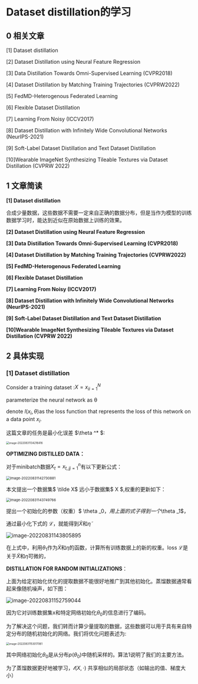 # Dataset distillation的学习

## 0 相关文章

[1]  Dataset distillation

[2]  Dataset Distillation using Neural Feature Regression

[3]  Data Distillation Towards Omni-Supervised Learning (CVPR2018)

[4]  Dataset Distillation by Matching Training Trajectories (CVPRW2022)

[5]  FedMD-Heterogenous Federated Learning

[6]  Flexible Dataset Distillation

[7]  Learning From Noisy (ICCV2017)

[8]  Dataset Distillation with Infinitely Wide Convolutional Networks (NeurIPS-2021)

[9]  Soft-Label Dataset Distillation and Text Dataset Distillation

[10]Wearable ImageNet Synthesizing Tileable Textures via Dataset Distillation (CVPRW 2022)

## 1 文章简读

 **[1]  Dataset distillation**

合成少量数据，这些数据不需要一定来自正确的数据分布，但是当作为模型的训练数据学习时，能达到近似在原始数据上训练的效果。

 **[2]  Dataset Distillation using Neural Feature Regression**

 

 **[3]  Data Distillation Towards Omni-Supervised Learning (CVPR2018)**

 **[4]  Dataset Distillation by Matching Training Trajectories (CVPRW2022)**

 **[5]  FedMD-Heterogenous Federated Learning**

 **[6]  Flexible Dataset Distillation**

 **[7]  Learning From Noisy (ICCV2017)**

 **[8]  Dataset Distillation with Infinitely Wide Convolutional Networks (NeurIPS-2021)**

 **[9]  Soft-Label Dataset Distillation and Text Dataset Distillation**

 **[10]Wearable ImageNet Synthesizing Tileable Textures via Dataset Distillation (CVPRW 2022)**

## 2 具体实现

### [1]  Dataset distillation

Consider a training dataset :$X = {x_i}^N_{i=1}$  <!--训练数据集-->

parameterize the neural network as θ <!--模型-->

denote $l(x_i,\theta)$as the loss function that represents the loss of this network on a data point $x_i$.

 这篇文章的任务是最小化误差 $\theta ^* $:

<img src="C:\Users\kiko\AppData\Roaming\Typora\typora-user-images\image-20220831134216416.png" alt="image-20220831134216416" style="zoom:50%;" />

<!--这不就是经典的loss？不明所以的文章-->

**OPTIMIZING DISTILLED DATA：**

对于minibatch数据$X_t = {x_{t,j}}^n_{j=1}$有以下更新公式：

<img src="C:\Users\kiko\AppData\Roaming\Typora\typora-user-images\image-20220831142730881.png" alt="image-20220831142730881" style="zoom:67%;" />

本文提出一个数据集$ \tilde X$ 远小于数据集$ X $,权重的更新如下：

<img src="C:\Users\kiko\AppData\Roaming\Typora\typora-user-images\image-20220831143749766.png" alt="image-20220831143749766" style="zoom:67%;" />

提出一个初始化的参数（权重）$ \theta _0$，用上面的式子得到一个$\theta _1$，

通过最小化下式的  $\mathcal{L}$，就能得到$\tilde X$和$\tilde \eta$

![image-20220831143805895](C:\Users\kiko\AppData\Roaming\Typora\typora-user-images\image-20220831143805895.png)

在上式中，利用$\theta _1$作为$\tilde X$和$\tilde \eta$的函数，计算所有训练数据上的新的权重。loss $\mathcal L$是关于$\tilde X$和$\tilde \eta$可微的，

**DISTILLATION FOR RANDOM INITIALIZATIONS**：

上面为给定初始化优化的提取数据不能很好地推广到其他初始化。蒸馏数据通常看起来像随机噪声，如下图：

![image-20220831152759044](C:\Users\kiko\AppData\Roaming\Typora\typora-user-images\image-20220831152759044.png)

因为它对训练数据集x和特定网络初始化$\theta _0$的信息进行了编码。

为了解决这个问题，我们转而计算少量提取的数据，这些数据可以用于具有来自特定分布的随机初始化的网络。我们将优化问题表述为:

<img src="C:\Users\kiko\AppData\Roaming\Typora\typora-user-images\image-20220831153017061.png" alt="image-20220831153017061" style="zoom: 50%;" />

其中网络初始化$\theta _0$是从分布$p(\theta _0)$中随机采样的。算法1说明了我们的主要方法。

为了蒸馏数据更好地被学习，$\mathscr l(X ,\cdot)$ 共享相似的局部状态（如输出的值、梯度大小）



